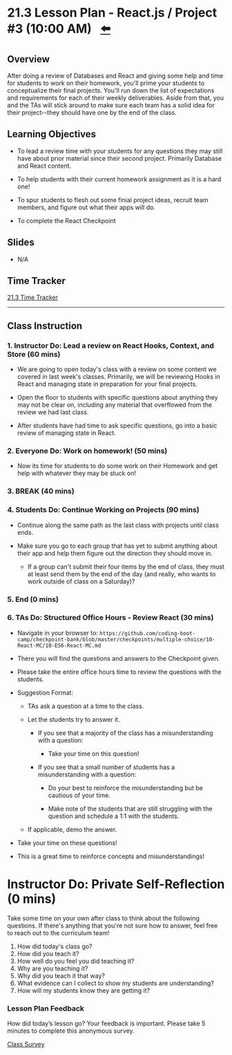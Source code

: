 # 21.3 Lesson Plan - React.js / Project #3 (10:00 AM) <!--links--> &nbsp; [⬅️](../02-Day/02-LESSON-PLAN.md) &nbsp; 

## Overview

After doing a review of Databases and React and giving some help and time for students to work on their homework, you'll prime your students to conceptualize their final projects. You'll run down the list of expectations and requirements for each of their weekly deliverables. Aside from that, you and the TAs will stick around to make sure each team has a solid idea for their project--they should have one by the end of the class.

## Learning Objectives

* To lead a review time with your students for any questions they may still have about prior material since their second project. Primarily Database and React content.

* To help students with their current homework assignment as it is a hard one!

* To spur students to flesh out some finial project ideas, recruit team members, and figure out what their apps will do.

* To complete the React Checkpoint

## Slides

* N/A

## Time Tracker

[21.3 Time Tracker](https://docs.google.com/spreadsheets/d/1tCQWgjimAwuPSHc2KSJfYLKA2pEcMfHQf8AZnfWfYKA/edit#gid=1938794889)

- - -

## Class Instruction

### 1. Instructor Do: Lead a review on React Hooks, Context, and Store (60 mins)

* We are going to open today's class with a review on some content we covered in last week's classes. Primarily, we will be reviewing Hooks in React and managing state in preparation for your final projects.

* Open the floor to students with specific questions about anything they may not be clear on, including any material that overflowed from the review we had last class.

* After students have had time to ask specific questions, go into a basic review of managing state in React.

### 2. Everyone Do: Work on homework! (50 mins)

* Now its time for students to do some work on their Homework and get help with whatever they may be stuck on!

### 3. BREAK (40 mins)

### 4. Students Do: Continue Working on Projects (90 mins)

* Continue along the same path as the last class with projects until class ends.

* Make sure you go to each group that has yet to submit anything about their app and help them figure out the direction they should move in.

  * If a group can't submit their four items by the end of class, they must at least send them by the end of the day (and really, who wants to work outside of class on a Saturday)?

### 5. End (0 mins)

### 6. TAs Do: Structured Office Hours - Review React (30 mins)

* Navigate in your browser to: `https://github.com/coding-boot-camp/checkpoint-bank/blob/master/checkpoints/multiple-choice/10-React-MC/10-ES6-React-MC.md`

* There you will find the questions and answers to the Checkpoint given.

* Please take the entire office hours time to review the questions with the students.

* Suggestion Format:

  * TAs ask a question at a time to the class.

  * Let the students try to answer it.

    * If you see that a majority of the class has a misunderstanding with a question:

      * Take your time on this question!

    * If you see that a small number of students has a misunderstanding with a question:

      * Do your best to reinforce the misunderstanding but be cautious of your time.

      * Make note of the students that are still struggling with the question and schedule a 1:1 with the students.

  * If applicable, demo the answer.

* Take your time on these questions!

* This is a great time to reinforce concepts and misunderstandings!

# Instructor Do: Private Self-Reflection (0 mins)

Take some time on your own after class to think about the following questions. If there's anything that you're not sure how to answer, feel free to reach out to the curriculum team!

1. How did today's class go?
2. How did you teach it?
3. How well do you feel you did teaching it?
4. Why are you teaching it?
5. Why did you teach it that way?
6. What evidence can I collect to show my students are understanding?
7. How will my students know they are getting it?

### Lesson Plan Feedback

How did today’s lesson go? Your feedback is important. Please take 5 minutes to complete this anonymous survey.

[Class Survey](https://forms.gle/nYLbt6NZUNJMJ1h38)
